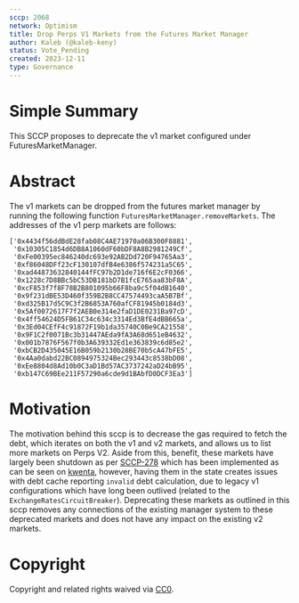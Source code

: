 ```yaml
---
sccp: 2068
network: Optimism
title: Drop Perps V1 Markets from the Futures Market Manager
author: Kaleb (@kaleb-keny)
status: Vote_Pending
created: 2023-12-11
type: Governance
---
```


# Simple Summary

This SCCP proposes to deprecate the v1 market configured under FuturesMarketManager.

# Abstract

The v1 markets can be dropped from the futures market manager by running the following function `FuturesMarketManager.removeMarkets`. The addresses of the v1 perp markets are follows:

```
['0x4434f56ddBdE28fab08C4AE71970a06B300F8881',
 '0x10305C1854d6DB8A1060dF60bDF8A8B2981249Cf',
 '0xFe00395ec846240dc693e92AB2Dd720F94765Aa3',
 '0xf86048DFf23cF130107dfB4e6386f574231a5C65',
 '0xad44873632840144fFC97b2D1de716f6E2cF0366',
 '0x1228c7D8BBc5bC53DB181bD7B1fcE765aa83bF8A',
 '0xcF853f7f8F78B2B801095b66F8ba9c5f04dB1640',
 '0x9f231dBE53D460f359B2B8CC47574493caA5B7Bf',
 '0xd325B17d5C9C3f2B6853A760afCF81945b0184d3',
 '0x5Af0072617F7f2AEB0e314e2faD1DE0231Ba97cD',
 '0x4ff54624D5FB61C34c634c3314Ed3BfE4dBB665a',
 '0x3Ed04CEfF4c91872F19b1da35740C0Be9CA21558',
 '0x9F1C2f0071Bc3b31447AEda9fA3A68d651eB4632',
 '0x001b7876F567f0b3A639332Ed1e363839c6d85e2',
 '0xbCB2D435045E16B059b2130b28BE70b5cA47bFE5',
 '0x4Aa0dabd22BC0894975324Bec293443c8538bD08',
 '0xEe8804d8Ad10b0C3aD1Bd57AC3737242aD24bB95',
 '0xb147C69BEe211F57290a6cde9d1BAbfD0DCF3Ea3']
 ```
 


# Motivation

The motivation behind this sccp is to decrease the gas required to fetch the  debt, which iterates on both the v1 and v2 markets, and allows us to list more markets on Perps V2. Aside from this, benefit, these markets have largely been shutdown as per [SCCP-278](https://sips.synthetix.io/sccp/sccp-278/) which has been implemented as can be seen on [kwenta](https://v1.kwenta.eth.limo/dashboard/), however, having them in the state creates issues with debt cache reporting `invalid` debt calculation, due to legacy v1 configurations which have long been outlived (related to the `ExchangeRatesCircuitBreaker`). Deprecating these markets as outlined in this sccp removes any connections of the existing manager system to these deprecated markets and does not have any impact on the existing v2 markets.

# Copyright

Copyright and related rights waived via [CC0](https://creativecommons.org/publicdomain/zero/1.0/).


